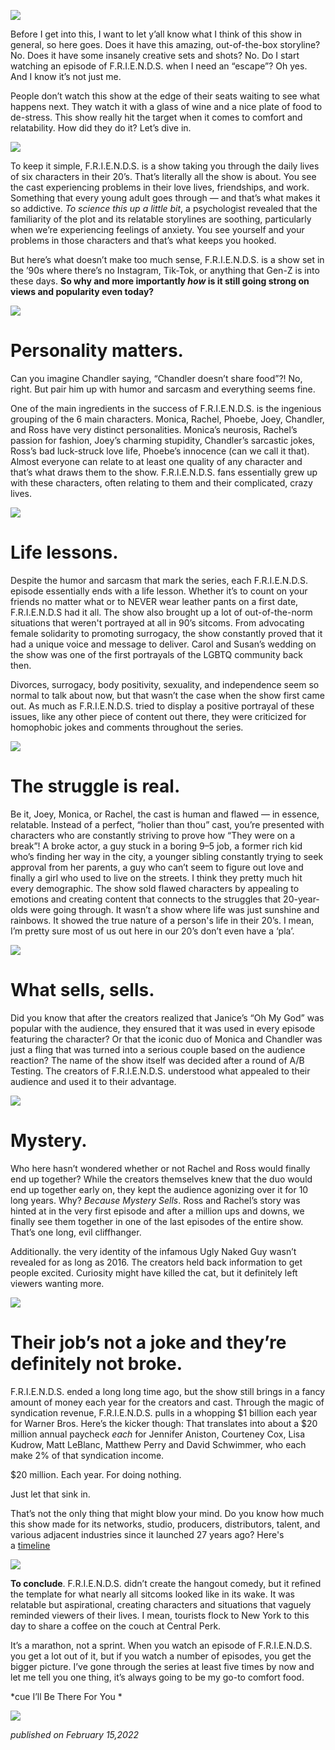 ![](https://miro.medium.com/v2/resize:fit:1400/1*d-42G1gsudFOjX38sELS9Q.jpeg)

Before I get into this, I want to let y’all know what I think of this show in general, so here goes. Does it have this amazing, out-of-the-box storyline? No. Does it have some insanely creative sets and shots? No. Do I start watching an episode of F.R.I.E.N.D.S. when I need an “escape”? Oh yes. And I know it’s not just me.

People don’t watch this show at the edge of their seats waiting to see what happens next. They watch it with a glass of wine and a nice plate of food to de-stress. This show really hit the target when it comes to comfort and relatability. How did they do it? Let’s dive in.

![](https://miro.medium.com/v2/resize:fit:440/1*wBMcv0giZFyJY-tbijCgmg.gif)

To keep it simple, F.R.I.E.N.D.S. is a show taking you through the daily lives of six characters in their 20’s. That’s literally all the show is about. You see the cast experiencing problems in their love lives, friendships, and work. Something that every young adult goes through — and that’s what makes it so addictive. _To science this up a little bit_, a psychologist revealed that the familiarity of the plot and its relatable storylines are soothing, particularly when we’re experiencing feelings of anxiety. You see yourself and your problems in those characters and that’s what keeps you hooked.

But here’s what doesn’t make too much sense, F.R.I.E.N.D.S. is a show set in the ’90s where there’s no Instagram, Tik-Tok, or anything that Gen-Z is into these days. **So why and more importantly _how_ is it still going strong on views and popularity even today?**

![](https://miro.medium.com/v2/resize:fit:996/1*yIQsoArFrLm6giQ328GMQg.gif)

# Personality matters.

Can you imagine Chandler saying, “Chandler doesn’t share food”?! No, right. But pair him up with humor and sarcasm and everything seems fine.

One of the main ingredients in the success of F.R.I.E.N.D.S. is the ingenious grouping of the 6 main characters. Monica, Rachel, Phoebe, Joey, Chandler, and Ross have very distinct personalities. Monica’s neurosis, Rachel’s passion for fashion, Joey’s charming stupidity, Chandler’s sarcastic jokes, Ross’s bad luck-struck love life, Phoebe’s innocence (can we call it that). Almost everyone can relate to at least one quality of any character and that’s what draws them to the show. F.R.I.E.N.D.S. fans essentially grew up with these characters, often relating to them and their complicated, crazy lives.

![](https://miro.medium.com/v2/resize:fit:996/1*JzyqnkNYYcSKV3jRHV0-xQ.gif)

# Life lessons.

Despite the humor and sarcasm that mark the series, each F.R.I.E.N.D.S. episode essentially ends with a life lesson. Whether it’s to count on your friends no matter what or to NEVER wear leather pants on a first date, F.R.I.E.N.D.S had it all. The show also brought up a lot of out-of-the-norm situations that weren't portrayed at all in 90’s sitcoms. From advocating female solidarity to promoting surrogacy, the show constantly proved that it had a unique voice and message to deliver. Carol and Susan’s wedding on the show was one of the first portrayals of the LGBTQ community back then.

Divorces, surrogacy, body positivity, sexuality, and independence seem so normal to talk about now, but that wasn’t the case when the show first came out. As much as F.R.I.E.N.D.S. tried to display a positive portrayal of these issues, like any other piece of content out there, they were criticized for homophobic jokes and comments throughout the series.

![](https://miro.medium.com/v2/resize:fit:996/1*pwDYTrbYz35D0EbpL0PEmQ.gif)

# The struggle is real.

Be it, Joey, Monica, or Rachel, the cast is human and flawed — in essence, relatable. Instead of a perfect, “holier than thou” cast, you’re presented with characters who are constantly striving to prove how “They were on a break”! A broke actor, a guy stuck in a boring 9–5 job, a former rich kid who’s finding her way in the city, a younger sibling constantly trying to seek approval from her parents, a guy who can’t seem to figure out love and finally a girl who used to live on the streets. I think they pretty much hit every demographic. The show sold flawed characters by appealing to emotions and creating content that connects to the struggles that 20-year-olds were going through. It wasn’t a show where life was just sunshine and rainbows. It showed the true nature of a person's life in their 20’s. I mean, I’m pretty sure most of us out here in our 20’s don’t even have a ‘pla’.

![](https://miro.medium.com/v2/resize:fit:996/1*u94JiJ0wtF_Qzw16AYPd7Q.gif)

# What sells, sells.

Did you know that after the creators realized that Janice’s “Oh My God” was popular with the audience, they ensured that it was used in every episode featuring the character? Or that the iconic duo of Monica and Chandler was just a fling that was turned into a serious couple based on the audience reaction? The name of the show itself was decided after a round of A/B Testing. The creators of F.R.I.E.N.D.S. understood what appealed to their audience and used it to their advantage.

![](https://miro.medium.com/v2/resize:fit:996/1*c41T43a2RTzT78S-dIA4Sg.gif)

# Mystery.

Who here hasn’t wondered whether or not Rachel and Ross would finally end up together? While the creators themselves knew that the duo would end up together early on, they kept the audience agonizing over it for 10 long years. Why? _Because Mystery Sells_. Ross and Rachel’s story was hinted at in the very first episode and after a million ups and downs, we finally see them together in one of the last episodes of the entire show. That’s one long, evil cliffhanger.

Additionally. the very identity of the infamous Ugly Naked Guy wasn’t revealed for as long as 2016. The creators held back information to get people excited. Curiosity might have killed the cat, but it definitely left viewers wanting more.

![](https://miro.medium.com/v2/resize:fit:960/1*XFgxqu1kjjSebhaso9otCQ.gif)

# Their job’s not a joke and they’re definitely not broke.

F.R.I.E.N.D.S. ended a long long time ago, but the show still brings in a fancy amount of money each year for the creators and cast. Through the magic of syndication revenue, F.R.I.E.N.D.S. pulls in a whopping $1 billion each year for Warner Bros. Here’s the kicker though: That translates into about a $20 million annual paycheck _each_ for Jennifer Aniston, Courteney Cox, Lisa Kudrow, Matt LeBlanc, Matthew Perry and David Schwimmer, who each make 2% of that syndication income.

$20 million. Each year. For doing nothing.

Just let that sink in.

That’s not the only thing that might blow your mind. Do you know how much this show made for its networks, studio, producers, distributors, talent, and various adjacent industries since it launched 27 years ago? Here's a [timeline](https://www.nexttv.com/news/friends-a-timeline-of-obscene-profitability)

![](https://miro.medium.com/v2/resize:fit:440/1*pgK4sO07FvLdGp7ZRoHVdQ.gif)

**To conclude**. F.R.I.E.N.D.S. didn’t create the hangout comedy, but it refined the template for what nearly all sitcoms looked like in its wake. It was relatable but aspirational, creating characters and situations that vaguely reminded viewers of their lives. I mean, tourists flock to New York to this day to share a coffee on the couch at Central Perk.

It’s a marathon, not a sprint. When you watch an episode of F.R.I.E.N.D.S. you get a lot out of it, but if you watch a number of episodes, you get the bigger picture. I’ve gone through the series at least five times by now and let me tell you one thing, it’s always going to be my go-to comfort food.

*cue I’ll Be There For You *

![](https://miro.medium.com/v2/resize:fit:440/1*XcDXUVFGM3cb5Qx70c6b9w.gif)


_published on February 15,2022_